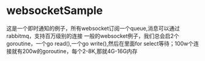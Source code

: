 # websocketSample
这是一个即时通知的例子，所有websocket订阅一个queue,消息可以通过rabbitmq，支持百万级别的连接
一般的websocket例子，我们总会启2个goroutine，一个go read(),一个go write(),然后在里面for select等待；100w个连接就有200w的goroutine，每个2-8K,那就4G-16G内存